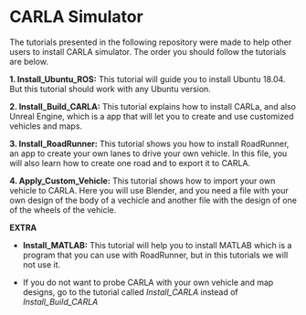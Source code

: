 # CARLA Simulator

The tutorials presented in the following repository were made to help other users to install CARLA simulator. The order you should follow the tutorials are below. 

**1. Install_Ubuntu_ROS:** This tutorial will guide you to install Ubuntu 18.04. But this tutorial should work with any Ubuntu version. 

**2. Install_Build_CARLA:** This tutorial explains how to install CARLa, and also Unreal Engine, which is a app that will let you to create and use customized vehicles and maps. 

**3. Install_RoadRunner:** This tutorial shows you how to install RoadRunner, an app to create your own lanes to drive your own vehicle. In this file, you will also learn how to create one road and to export it to CARLA.

**4. Apply_Custom_Vehicle:** This tutorial shows how to import your own vehicle to CARLA. Here you will use Blender, and you need a file with your own design of the body of a vechicle and another file with the design of one of the wheels of the vehicle. 

**EXTRA** 

* **Install_MATLAB:** This tutorial will help you to install MATLAB which is a program that you can use with RoadRunner, but in this tutorials we will not use it. 

* If you do not want to probe CARLA with your own vehicle and map designs, go to the tutorial called *Install_CARLA* instead of *Install_Build_CARLA*
